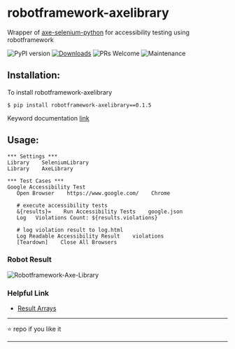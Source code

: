 # robotframework-axelibrary

Wrapper of [axe-selenium-python](https://github.com/mozilla-services/axe-selenium-python) for accessibility testing using robotframework

![PyPI version](https://badge.fury.io/py/robotframework-axelibrary.svg)
[![Downloads](https://pepy.tech/badge/robotframework-axelibrary)](https://pepy.tech/project/robotframework-axelibrary)
![PRs Welcome](https://img.shields.io/badge/PRs-welcome-brightgreen.svg?style=flat-square)
![Maintenance](https://img.shields.io/badge/Maintained%3F-yes-green.svg)

## Installation:

 To install robotframework-axelibrary
 ```
 $ pip install robotframework-axelibrary==0.1.5
 ```
 Keyword documentation [link](https://robotframework-axelibrary.netlify.app/)

## Usage:

 ```
*** Settings ***
Library    SeleniumLibrary
Library    AxeLibrary

*** Test Cases ***
Google Accessibility Test
    Open Browser    https://www.google.com/    Chrome
    
    # execute accessibility tests
    &{results}=    Run Accessibility Tests    google.json
    Log   Violations Count: ${results.violations}

    # log violation result to log.html
    Log Readable Accessibility Result    violations
    [Teardown]    Close All Browsers
 ```

### Robot Result

<img src="https://i.ibb.co/nkBqjXb/Robotframework-Axe-Library.png" alt="Robotframework-Axe-Library" border="0">

### Helpful Link

 - [Result Arrays](https://github.com/dequelabs/axe-core/blob/master/doc/API.md#result-arrays)

---

:star: repo if you like it

---